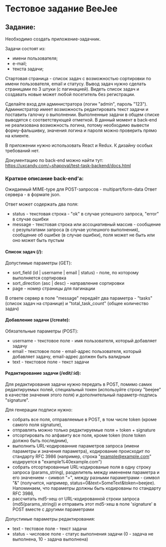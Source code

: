 # Тестовое задание BeeJee
## Задание:
Необходимо создать приложение-задачник.

Задачи состоят из:
- имени пользователя;
- е-mail;
- текста задачи;

Стартовая страница - список задач с возможностью сортировки по имени пользователя, email и статусу. Вывод задач нужно сделать страницами по 3 штуки (с пагинацией). Видеть список задач и создавать новые может любой посетитель без регистрации. 

Сделайте вход для администратора (логин "admin", пароль "123"). Администратор имеет возможность редактировать текст задачи и поставить галочку о выполнении. Выполненные задачи в общем списке выводятся с соответствующей отметкой. В данный момент в back-end не реализована возможность логина, потому необходимо вывести форму-фальшивку, значения логина и пароля можно проверить прямо на клиенте.

В приложении нужно использовать React и Redux. К дизайну особых требований нет.

Документацию по back-end можно найти тут: https://uxcandy.com/~shapoval/test-task-backend/docs.html

### Краткое описание back-end'а:
Ожидаемый MIME-type для POST-запросов - multipart/form-data
Ответ сервера - в формате json. 

Ответ может содержать два поля:
- status - текстовая строка - "ok" в случае успешного запроса, "error" в случае ошибки
- message - текстовая строка или ассоциативный массив - сообщение с результатами запроса (в случае успешного выполнения), сообщение об ошибке (в случае ошибки), поля может не быть или оно может быть пустым
            
#### Список задач (/):
Допустимые параметры (GET):
- sort_field (id | username | email | status) - поле, по которому выполняется сортировка
- sort_direction (asc | desc) - направление сортировки
- page - номер страницы для пагинации

В ответе сервер в поле "message" передаёт два параметра - "tasks" (список задач на странице) и "total_task_count" (общее количество задач)

#### Добавление задачи (/create):
Обязательные параметры (POST):
- username - текстовое поле - имя пользователя, который добавляет задачу
- email - текстовое поле - email-адрес пользователя, который добавляет задачу, email-адрес должен быть валидным
- text - текстовое поле - текст задачи
            
#### Редактирование задачи (/edit/:id):
Для редактирования задачи нужно передать в POST, помимо самих редактируемых полей, специальный токен (используйте строку "beejee" в качестве значения этого поля) и дополнительный параметр-подпись "signature".

Для генерации подписи нужно:
- собрать все поля, отправляемые в POST, в том числе token (кроме самого поля signature),
- отправлять можно только редактируемые поля + token + signature
- отсортировать по алфавиту все поля, кроме token (поле token должно быть последним),
- выполнить URL-кодированние параметров запроса (имени параметры и значения параметра), кодирование происходит по стандарту RFC 3986 (например, строка "example@example.com" кодируется в "example%40example.com")
- собрать отсортированные URL-кодированые поля в одну строку запроса (params_string), разделитель между имененем параметра и его значением - символ "=", между разными параметрами - символ "&" (получится, например, status=0&text=SomeText&token=beejee). Напоминаем, что параметры должны быть кодированы по стандарту RFC 3986,
- рассчитать md5-хеш от URL-кодированной строки запроса (md5(params_string)) и отправить этот md5-хеш в поле 'signature' в POST вместе с другими параметрами

Допустимые параметры редактирования:
- text - тестовое поле - текст задачи
- status - числовое поле - статус выполнения задачи (0 - задача не выполнена, 10 - задача выполнена)